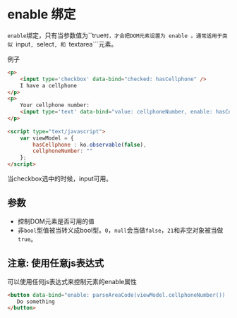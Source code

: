 # enable 绑定
 
```enable```绑定，只有当参数值为``true```时，才会把DOM元素设置为 enable 。通常适用于类似 ```input```, ```select```, 和 ```textarea```元素。

例子

```html
<p>
    <input type='checkbox' data-bind="checked: hasCellphone" />
    I have a cellphone
</p>
<p>
    Your cellphone number:
    <input type='text' data-bind="value: cellphoneNumber, enable: hasCellphone" />
</p>
 
<script type="text/javascript">
    var viewModel = {
        hasCellphone : ko.observable(false),
        cellphoneNumber: ""
    };
</script>
```

当checkbox选中的时候，input可用。

## 参数

 + 控制DOM元素是否可用的值
 + 非```bool```型值被当转义成bool型。```0```，```null```会当做```false```，```21```和非空对象被当做 ```true```。

 ## 注意: 使用任意js表达式

 可以使用任何js表达式来控制元素的enable属性

 ```html
 <button data-bind="enable: parseAreaCode(viewModel.cellphoneNumber()) != '555'">
    Do something
</button>
```











